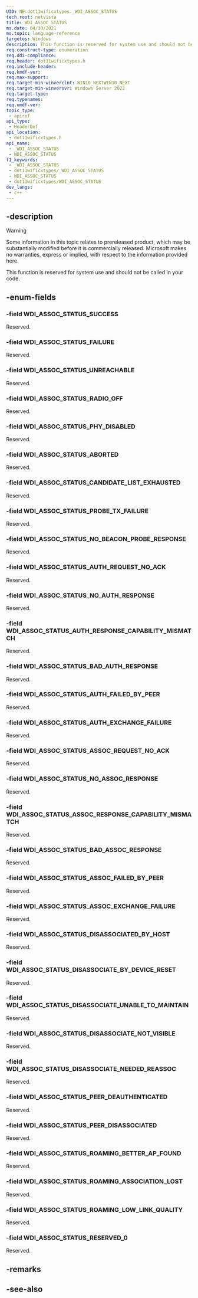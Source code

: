 ```yaml
---
UID: NE:dot11wificxtypes._WDI_ASSOC_STATUS
tech.root: netvista
title: WDI_ASSOC_STATUS
ms.date: 04/30/2021
ms.topic: language-reference
targetos: Windows
description: This function is reserved for system use and should not be called in your code.
req.construct-type: enumeration
req.ddi-compliance: 
req.header: dot11wificxtypes.h
req.include-header: 
req.kmdf-ver: 
req.max-support: 
req.target-min-winverclnt: WIN10_NEXTWIN10_NEXT
req.target-min-winversvr: Windows Server 2022
req.target-type: 
req.typenames: 
req.umdf-ver: 
topic_type:
 - apiref
api_type:
 - HeaderDef
api_location:
 - dot11wificxtypes.h
api_name:
 - _WDI_ASSOC_STATUS
 - WDI_ASSOC_STATUS
f1_keywords:
 - _WDI_ASSOC_STATUS
 - dot11wificxtypes/_WDI_ASSOC_STATUS
 - WDI_ASSOC_STATUS
 - dot11wificxtypes/WDI_ASSOC_STATUS
dev_langs:
 - c++
---
```


## -description

> [!WARNING]
> Some information in this topic relates to prereleased product, which may be substantially modified before it is commercially released. Microsoft makes no warranties, express or implied, with respect to the information provided here.

This function is reserved for system use and should not be called in your code.

## -enum-fields

### -field WDI_ASSOC_STATUS_SUCCESS

Reserved.

### -field WDI_ASSOC_STATUS_FAILURE

Reserved.

### -field WDI_ASSOC_STATUS_UNREACHABLE

Reserved.

### -field WDI_ASSOC_STATUS_RADIO_OFF

Reserved.

### -field WDI_ASSOC_STATUS_PHY_DISABLED

Reserved.

### -field WDI_ASSOC_STATUS_ABORTED

Reserved.

### -field WDI_ASSOC_STATUS_CANDIDATE_LIST_EXHAUSTED

Reserved.

### -field WDI_ASSOC_STATUS_PROBE_TX_FAILURE

Reserved.

### -field WDI_ASSOC_STATUS_NO_BEACON_PROBE_RESPONSE

Reserved.

### -field WDI_ASSOC_STATUS_AUTH_REQUEST_NO_ACK

Reserved.

### -field WDI_ASSOC_STATUS_NO_AUTH_RESPONSE

Reserved.

### -field WDI_ASSOC_STATUS_AUTH_RESPONSE_CAPABILITY_MISMATCH

Reserved.

### -field WDI_ASSOC_STATUS_BAD_AUTH_RESPONSE

Reserved.

### -field WDI_ASSOC_STATUS_AUTH_FAILED_BY_PEER

Reserved.

### -field WDI_ASSOC_STATUS_AUTH_EXCHANGE_FAILURE

Reserved.

### -field WDI_ASSOC_STATUS_ASSOC_REQUEST_NO_ACK

Reserved.

### -field WDI_ASSOC_STATUS_NO_ASSOC_RESPONSE

Reserved.

### -field WDI_ASSOC_STATUS_ASSOC_RESPONSE_CAPABILITY_MISMATCH

Reserved.

### -field WDI_ASSOC_STATUS_BAD_ASSOC_RESPONSE

Reserved.

### -field WDI_ASSOC_STATUS_ASSOC_FAILED_BY_PEER

Reserved.

### -field WDI_ASSOC_STATUS_ASSOC_EXCHANGE_FAILURE

Reserved.

### -field WDI_ASSOC_STATUS_DISASSOCIATED_BY_HOST

Reserved.

### -field WDI_ASSOC_STATUS_DISASSOCIATE_BY_DEVICE_RESET

Reserved.

### -field WDI_ASSOC_STATUS_DISASSOCIATE_UNABLE_TO_MAINTAIN

Reserved.

### -field WDI_ASSOC_STATUS_DISASSOCIATE_NOT_VISIBLE

Reserved.

### -field WDI_ASSOC_STATUS_DISASSOCIATE_NEEDED_REASSOC

Reserved.

### -field WDI_ASSOC_STATUS_PEER_DEAUTHENTICATED

Reserved.

### -field WDI_ASSOC_STATUS_PEER_DISASSOCIATED

Reserved.

### -field WDI_ASSOC_STATUS_ROAMING_BETTER_AP_FOUND

Reserved.

### -field WDI_ASSOC_STATUS_ROAMING_ASSOCIATION_LOST

Reserved.

### -field WDI_ASSOC_STATUS_ROAMING_LOW_LINK_QUALITY

Reserved.

### -field WDI_ASSOC_STATUS_RESERVED_0

Reserved.

## -remarks

## -see-also

